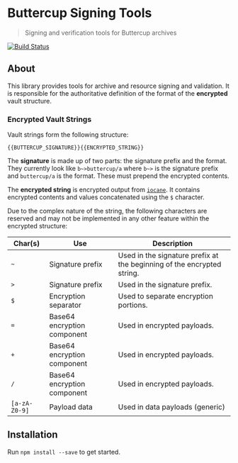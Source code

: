 # Buttercup Signing Tools
> Signing and verification tools for Buttercup archives

[![Build Status](https://travis-ci.org/buttercup/signing.svg?branch=master)](https://travis-ci.org/buttercup/signing)

## About
This library provides tools for archive and resource signing and validation. It is responsible for the authoritative definition of the format of the **encrypted** vault structure.

### Encrypted Vault Strings
Vault strings form the following structure:

`{{BUTTERCUP_SIGNATURE}}{{ENCRYPTED_STRING}}`

The **signature** is made up of two parts: the signature prefix and the format. They currently look like `b~>buttercup/a` where `b~>` is the signature prefix and `buttercup/a` is the format. These must prepend the encrypted contents.

The **encrypted string** is encrypted output from [`iocane`](https://github.com/perry-mitchell/iocane). It contains encrypted contents and values concatenated using the `$` character.

Due to the complex nature of the string, the following characters are reserved and may not be implemented in any other feature within the encrypted structure:

| Char(s)   | Use                           | Description                               |
|-----------|-------------------------------|-------------------------------------------|
| `~`       | Signature prefix              | Used in the signature prefix at the beginning of the encrypted string. |
| `>`       | Signature prefix              | Used in the signature prefix.             |
| `$`       | Encryption separator          | Used to separate encryption portions.     |
| `=`       | Base64 encryption component   | Used in encrypted payloads.               |
| `+`       | Base64 encryption component   | Used in encrypted payloads.               |
| `/`       | Base64 encryption component   | Used in encrypted payloads.               |
| `[a-zA-Z0-9]`| Payload data               | Used in data payloads (generic)           |

## Installation
Run `npm install --save` to get started.
